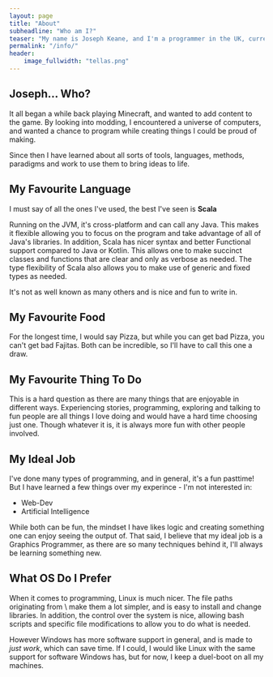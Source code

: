 ```yaml
---
layout: page
title: "About"
subheadline: "Who am I?"
teaser: "My name is Joseph Keane, and I'm a programmer in the UK, currently in the 2nd year of a CS degree at Warwick"
permalink: "/info/"
header:
    image_fullwidth: "tellas.png"
---
```


## Joseph... Who?

It all began a while back playing Minecraft, and wanted to add content to the game. By looking into modding, I encountered a universe of computers, and wanted a chance to program while creating things I could be proud of making.

Since then I have learned about all sorts of tools, languages, methods, paradigms and work to use them to bring ideas to life.

## My Favourite Language

I must say of all the ones I've used, the best I've seen is **Scala**

Running on the JVM, it's cross-platform and can call any Java. This makes it flexible allowing you to focus on the program and take advantage of all of Java's libraries. In addition, Scala has nicer syntax and better Functional support compared to Java or Kotlin. This allows one to make succinct classes and functions that are clear and only as verbose as needed. The type flexibility of Scala also allows you to make use of generic and fixed types as needed.

It's not as well known as many others and is nice and fun to write in.

## My Favourite Food

For the longest time, I would say Pizza, but while you can get bad Pizza, you can't get bad Fajitas. Both can be incredible, so I'll have to call this one a draw.

## My Favourite Thing To Do

This is a hard question as there are many things that are enjoyable in different ways. Experiencing stories, programming, exploring and talking to fun people are all things I love doing and would have a hard time choosing just one. Though whatever it is, it is always more fun with other people involved.

## My Ideal Job

I've done many types of programming, and in general, it's a fun pasttime! But I have learned a few things over my experince - I'm not interested in:
 - Web-Dev
 - Artificial Intelligence

While both can be fun, the mindset I have likes logic and creating something one can enjoy seeing the output of. That said, I believe that my ideal job is a Graphics Programmer, as there are so many techniques behind it, I'll always be learning something new.

## What OS Do I Prefer

When it comes to programming, Linux is much nicer. The file paths originating from \ make them a lot simpler, and is easy to install and change libraries. In addition, the control over the system is nice, allowing bash scripts and specific file modifications to allow you to do what is needed.

However Windows has more software support in general, and is made to *just work*, which can save time. If I could, I would like Linux with the same support for software Windows has, but for now, I keep a duel-boot on all my machines.